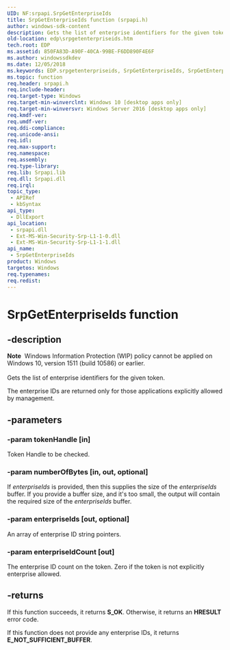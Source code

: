 ```yaml
---
UID: NF:srpapi.SrpGetEnterpriseIds
title: SrpGetEnterpriseIds function (srpapi.h)
author: windows-sdk-content
description: Gets the list of enterprise identifiers for the given token.
old-location: edp\srpgetenterpriseids.htm
tech.root: EDP
ms.assetid: 850FA83D-A90F-40CA-99BE-F6DD890F4E6F
ms.author: windowssdkdev
ms.date: 12/05/2018
ms.keywords: EDP.srpgetenterpriseids, SrpGetEnterpriseIds, SrpGetEnterpriseIds function, srpapi/SrpGetEnterpriseIds
ms.topic: function
req.header: srpapi.h
req.include-header: 
req.target-type: Windows
req.target-min-winverclnt: Windows 10 [desktop apps only]
req.target-min-winversvr: Windows Server 2016 [desktop apps only]
req.kmdf-ver: 
req.umdf-ver: 
req.ddi-compliance: 
req.unicode-ansi: 
req.idl: 
req.max-support: 
req.namespace: 
req.assembly: 
req.type-library: 
req.lib: Srpapi.lib
req.dll: Srpapi.dll
req.irql: 
topic_type:
 - APIRef
 - kbSyntax
api_type:
 - DllExport
api_location:
 - srpapi.dll
 - Ext-MS-Win-Security-Srp-L1-1-0.dll
 - Ext-MS-Win-Security-Srp-L1-1-1.dll
api_name:
 - SrpGetEnterpriseIds
product: Windows
targetos: Windows
req.typenames: 
req.redist: 
---
```


# SrpGetEnterpriseIds function


## -description



<div class="alert"><b>Note</b>  Windows Information Protection (WIP) policy cannot be applied on Windows 10, version 1511 (build 10586) or earlier.</div>
<div> </div>Gets the list of enterprise identifiers for the given token.

The enterprise IDs are returned only for those applications explicitly allowed by management.


## -parameters




### -param tokenHandle [in]

Token Handle to be checked.


### -param numberOfBytes [in, out, optional]

If <i>enterpriseIds</i> is provided, then this supplies the size of the <i>enterpriseIds</i> buffer. If you provide a buffer size, and it's too small, the output will contain the required size of the <i>enterpriseIds</i> buffer. 


### -param enterpriseIds [out, optional]

An array of enterprise ID string pointers.


### -param enterpriseIdCount [out]

The enterprise ID count on the token. Zero if the token is not explicitly enterprise allowed.


## -returns



If this function succeeds, it returns <b>S_OK</b>. Otherwise, it returns an <b>HRESULT</b> error code.

If this function does not provide any enterprise IDs, it returns <b>E_NOT_SUFFICIENT_BUFFER</b>.



